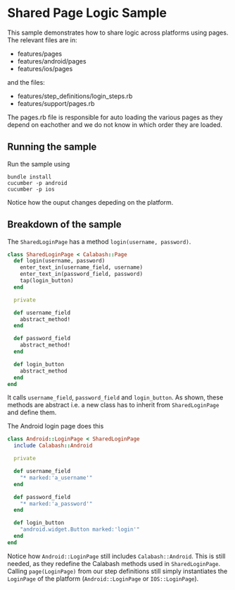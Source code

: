 # Shared Page Logic Sample
This sample demonstrates how to share logic across platforms using pages. The relevant files are in:

 - features/pages
 - features/android/pages
 - features/ios/pages

 and the files:
 
 - features/step_definitions/login_steps.rb
 - features/support/pages.rb
  
The pages.rb file is responsible for auto loading the various pages as they depend on eachother and we do not know in which order they are loaded.

## Running the sample
Run the sample using

```
bundle install
cucumber -p android
cucumber -p ios
```

Notice how the ouput changes depeding on the platform. 

## Breakdown of the sample
The `SharedLoginPage` has a method `login(username, password)`.

```ruby
class SharedLoginPage < Calabash::Page
  def login(username, password)
    enter_text_in(username_field, username)
    enter_text_in(password_field, password)
    tap(login_button)
  end

  private

  def username_field
    abstract_method!
  end

  def password_field
    abstract_method!
  end

  def login_button
    abstract_method
  end
end
```

It calls `username_field`, `password_field` and `login_button`. As shown, these methods are abstract i.e. a new class has to inherit from `SharedLoginPage` and define them.

The Android login page does this

```ruby
class Android::LoginPage < SharedLoginPage
  include Calabash::Android

  private

  def username_field
    "* marked:'a_username'"
  end

  def password_field
    "* marked:'a_password'"
  end

  def login_button
    "android.widget.Button marked:'login'"
  end
end
```

Notice how `Android::LoginPage` still includes `Calabash::Android`. This is still needed, as they redefine the Calabash methods used in `SharedLoginPage`. Calling
`page(LoginPage)` from our step definitions still simply instantiates the `LoginPage` of the platform (`Android::LoginPage` or `IOS::LoginPage`).
